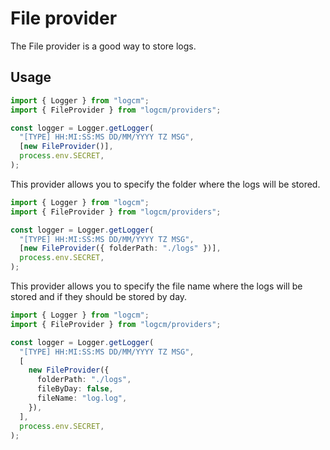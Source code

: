 # File provider

The File provider is a good way to store logs.

## Usage

```ts
import { Logger } from "logcm";
import { FileProvider } from "logcm/providers";

const logger = Logger.getLogger(
  "[TYPE] HH:MI:SS:MS DD/MM/YYYY TZ MSG",
  [new FileProvider()],
  process.env.SECRET,
);
```

This provider allows you to specify the folder where the logs will be stored.

```ts
import { Logger } from "logcm";
import { FileProvider } from "logcm/providers";

const logger = Logger.getLogger(
  "[TYPE] HH:MI:SS:MS DD/MM/YYYY TZ MSG",
  [new FileProvider({ folderPath: "./logs" })],
  process.env.SECRET,
);
```

This provider allows you to specify the file name where the logs will be stored and if they should be stored by day.

```ts
import { Logger } from "logcm";
import { FileProvider } from "logcm/providers";

const logger = Logger.getLogger(
  "[TYPE] HH:MI:SS:MS DD/MM/YYYY TZ MSG",
  [
    new FileProvider({
      folderPath: "./logs",
      fileByDay: false,
      fileName: "log.log",
    }),
  ],
  process.env.SECRET,
);
```
